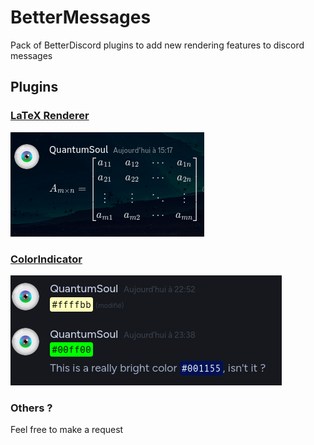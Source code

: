 # BetterMessages
Pack of BetterDiscord plugins to add new rendering features to discord messages

## Plugins
### [LaTeX Renderer](plugins/LaTexRenderer)
![bm-latex](bm-latex.png)
### [ColorIndicator](plugins/ColorIndicator)
![bm-colors](bm-colors.png)
### Others ?
Feel free to make a request
